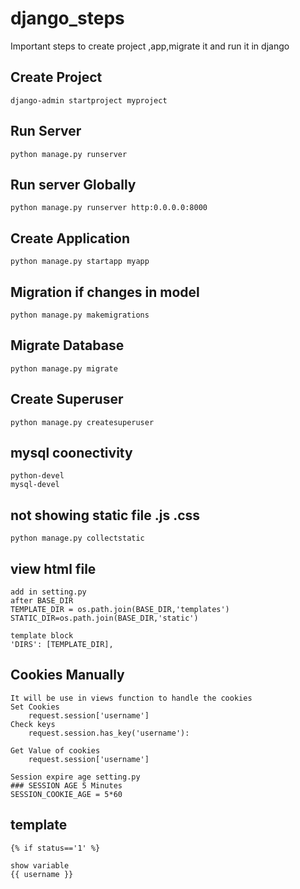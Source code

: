 # django_steps
Important steps to create project ,app,migrate it and run it in django

## Create Project
	django-admin startproject myproject

## Run Server
	python manage.py runserver

## Run server Globally
	python manage.py runserver http:0.0.0.0:8000

## Create Application
	python manage.py startapp myapp

## Migration if changes in model
	python manage.py makemigrations
	
## Migrate Database
	python manage.py migrate

## Create Superuser
	python manage.py createsuperuser

## mysql coonectivity
	python-devel
	mysql-devel

## not showing static file .js .css
	python manage.py collectstatic

## view html file
	add in setting.py
	after BASE_DIR
	TEMPLATE_DIR = os.path.join(BASE_DIR,'templates')
	STATIC_DIR=os.path.join(BASE_DIR,'static')
	
	template block
	'DIRS': [TEMPLATE_DIR],

## Cookies Manually 
	It will be use in views function to handle the cookies
	Set Cookies
		request.session['username']
	Check keys
		request.session.has_key('username'):

	Get Value of cookies
		request.session['username']

	Session expire age setting.py 
	### SESSION AGE 5 Minutes
	SESSION_COOKIE_AGE = 5*60

## template 
	{% if status=='1' %}
	
	show variable
	{{ username }}
